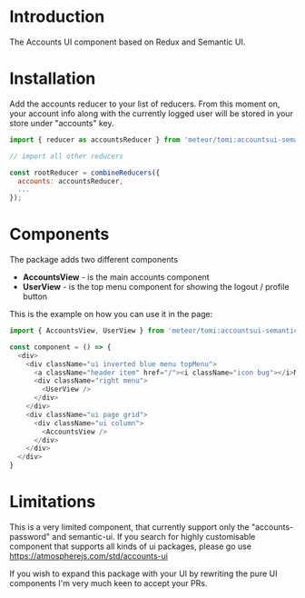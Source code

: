 # Introduction

The Accounts UI component based on Redux and Semantic UI.

# Installation

Add the accounts reducer to your list of reducers. From this moment on, your account info along with the currently logged user will be stored in your store under "accounts" key.

```javascript
import { reducer as accountsReducer } from 'meteor/tomi:accountsui-semanticui-redux';

// import all other reducers

const rootReducer = combineReducers({
  accounts: accountsReducer,
  ...
});
```

# Components

The package adds two different components

* **AccountsView** - is the main accounts component
* **UserView** - is the top menu component for showing the logout / profile button

This is the example on how you can use it in the page:

```javascript
import { AccountsView, UserView } from 'meteor/tomi:accountsui-semanticui-redux';

const component = () => {
  <div>
    <div className="ui inverted blue menu topMenu">
      <a className="header item" href="/"><i className="icon bug"></i>Marking</a>
      <div className="right menu">
        <UserView />
      </div>
    </div>
    <div className="ui page grid">
      <div className="ui column">
        <AccountsView />
      </div>
    </div>
  </div>
}

```

# Limitations

This is a very limited component, that currently support only the "accounts-password" and semantic-ui. If you search for highly customisable component that supports all kinds of ui packages, please go use https://atmospherejs.com/std/accounts-ui

If you wish to expand this package with your UI by rewriting the pure UI components I'm very much keen to accept your PRs.
